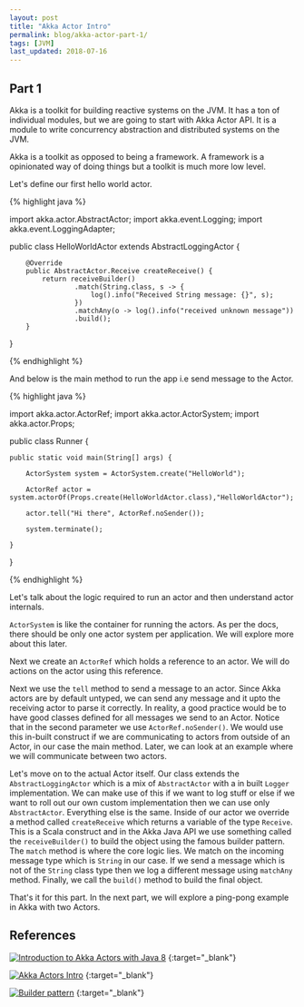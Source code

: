 ```yaml
---
layout: post
title: "Akka Actor Intro"
permalink: blog/akka-actor-part-1/
tags: [JVM]
last_updated: 2018-07-16
---
```


Part 1
------

Akka is a toolkit for building reactive systems on the JVM. It has a ton of individual modules, but we are going to start with Akka Actor API. It is a module to write concurrency abstraction and distributed systems on the JVM.

Akka is a toolkit as opposed to being a framework. A framework is a opinionated way of doing things but a toolkit is much more low level. 

Let's define our first hello world actor.

{% highlight java %}

import akka.actor.AbstractActor;
import akka.event.Logging;
import akka.event.LoggingAdapter;

public class HelloWorldActor extends AbstractLoggingActor {

        @Override
        public AbstractActor.Receive createReceive() {
            return receiveBuilder()
                    .match(String.class, s -> {
                        log().info("Received String message: {}", s);
                    })
                    .matchAny(o -> log().info("received unknown message"))
                    .build();
        }
}

{% endhighlight %}

And below is the main method to run the app i.e send message to the Actor.

{% highlight java %}

import akka.actor.ActorRef;
import akka.actor.ActorSystem;
import akka.actor.Props;


public class Runner {

    public static void main(String[] args) {

        ActorSystem system = ActorSystem.create("HelloWorld");

        ActorRef actor = system.actorOf(Props.create(HelloWorldActor.class),"HelloWorldActor");

        actor.tell("Hi there", ActorRef.noSender());

        system.terminate();

    }

}

{% endhighlight %}

Let's talk about the logic required to run an actor and then understand actor internals.

`ActorSystem` is like the container for running the actors. As per the docs, there should be only one actor system
per application. We will explore more about this later.

Next we create an `ActorRef` which holds a reference to an actor. We will do actions on the actor using this reference.

Next we use the `tell` method to send a message to an actor. Since Akka actors are by default untyped, we can send any message and it upto the receiving actor to parse it correctly. In reality, a good practice would be to have good classes defined for all messages we send to an Actor. Notice that in the second parameter we use `ActorRef.noSender()`. We would use this in-built construct if we are communicating to actors from outside of an Actor, in our case the main method. Later, we can look at an example where we will communicate between two actors.

Let's move on to the actual Actor itself. Our class extends the `AbstractLoggingActor` which is a mix of `AbstractActor` with a in built `Logger` implementation. We can make use of this if we want to log stuff or else if we want to roll out our own custom implementation then we can use only `AbstractActor`. Everything else is the same. Inside of our actor we override a method called `createReceive` which returns a variable of the type `Receive`. This is a Scala construct and in the Akka Java API we use something called the `receiveBuilder()` to build the object using the famous builder pattern. The `match` method is where the core logic lies. We match on the incoming message type which is `String` in our case. If we send a message which is not of the `String` class type then we log a different message using `matchAny` method. Finally, we call the `build()` method to build the final object. 

That's it for this part. In the next part, we will explore a ping-pong example in Akka with two Actors.

References
----------

[![Introduction to Akka Actors with Java 8
](https://img.youtube.com/vi/r4dryMdDZz0/0.jpg)](https://www.youtube.com/watch?v=r4dryMdDZz0)
{:target="_blank"}

[![Akka Actors Intro](https://img.youtube.com/vi/lPTqcecwkJg/0.jpg)](https://www.youtube.com/watch?v=lPTqcecwkJg&t)
{:target="_blank"}

[![Builder pattern](https://img.youtube.com/vi/iR43WZ60C-w/0.jpg)](https://youtu.be/iR43WZ60C-w?t=1988)
{:target="_blank"}
